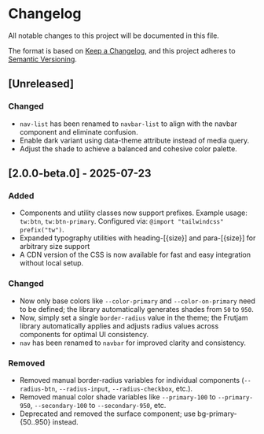 # Changelog

All notable changes to this project will be documented in this file.

The format is based on [Keep a Changelog](https://keepachangelog.com/en/1.1.0/),
and this project adheres to [Semantic Versioning](https://semver.org/spec/v2.0.0.html).

## [Unreleased]

### Changed
- `nav-list` has been renamed to `navbar-list` to align with the navbar component and eliminate confusion.
- Enable dark variant using data-theme attribute instead of media query.
- Adjust the shade to achieve a balanced and cohesive color palette.

## [2.0.0-beta.0] - 2025-07-23

### Added
- Components and utility classes now support prefixes. Example usage: `tw:btn`, `tw:btn-primary`.
  Configured via: `@import "tailwindcss" prefix("tw")`.
- Expanded typography utilities with heading-[{size}] and para-[{size}] for arbitrary size support
- A CDN version of the CSS is now available for fast and easy integration without local setup.

### Changed 
- Now only base colors like `--color-primary` and `--color-on-primary` need to be defined; the library automatically generates shades from `50` to `950`.
- Now, simply set a single `border-radius` value in the theme; the Frutjam library automatically applies and adjusts radius values across components for optimal UI consistency.
- `nav` has been renamed to `navbar` for improved clarity and consistency.

### Removed
- Removed manual border-radius variables for individual components (`--radius-btn`, `--radius-input`, `--radius-checkbox`, etc.).
- Removed manual color shade variables like `--primary-100` to `--primary-950`, `--secondary-100` to `--secondary-950`, etc. 
- Deprecated and removed the surface component; use bg-primary-{50..950} instead.